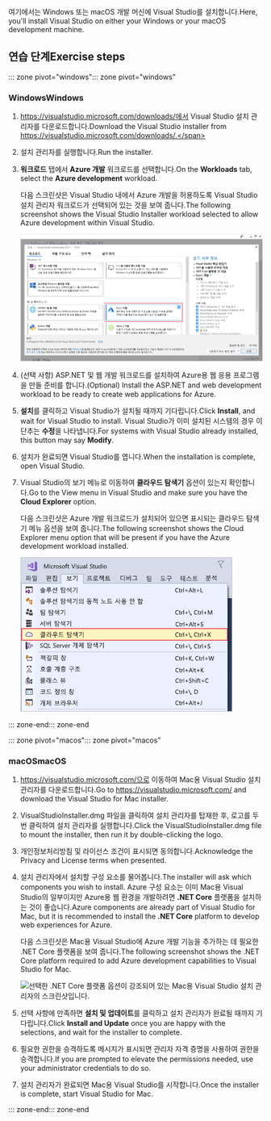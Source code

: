 <span data-ttu-id="a7081-101">여기에서는 Windows 또는 macOS 개발 머신에 Visual Studio를 설치합니다.</span><span class="sxs-lookup"><span data-stu-id="a7081-101">Here, you'll install Visual Studio on either your Windows or your macOS development machine.</span></span>

## <a name="exercise-steps"></a><span data-ttu-id="a7081-102">연습 단계</span><span class="sxs-lookup"><span data-stu-id="a7081-102">Exercise steps</span></span>

<span data-ttu-id="a7081-103">::: zone pivot="windows"</span><span class="sxs-lookup"><span data-stu-id="a7081-103">::: zone pivot="windows"</span></span>

### <a name="windows"></a><span data-ttu-id="a7081-104">Windows</span><span class="sxs-lookup"><span data-stu-id="a7081-104">Windows</span></span>

1. <span data-ttu-id="a7081-105">https://visualstudio.microsoft.com/downloads/에서 Visual Studio 설치 관리자를 다운로드합니다.</span><span class="sxs-lookup"><span data-stu-id="a7081-105">Download the Visual Studio installer from https://visualstudio.microsoft.com/downloads/.</span></span>

1. <span data-ttu-id="a7081-106">설치 관리자를 실행합니다.</span><span class="sxs-lookup"><span data-stu-id="a7081-106">Run the installer.</span></span>

1. <span data-ttu-id="a7081-107">**워크로드** 탭에서 **Azure 개발** 워크로드를 선택합니다.</span><span class="sxs-lookup"><span data-stu-id="a7081-107">On the **Workloads** tab, select the **Azure development** workload.</span></span>

    <span data-ttu-id="a7081-108">다음 스크린샷은 Visual Studio 내에서 Azure 개발을 허용하도록 Visual Studio 설치 관리자 워크로드가 선택되어 있는 것을 보여 줍니다.</span><span class="sxs-lookup"><span data-stu-id="a7081-108">The following screenshot shows the Visual Studio Installer workload selected to allow Azure development within Visual Studio.</span></span>

    ![Azure 개발 워크로드가 강조되어 있는 Visual Studio 설치 관리자의 스크린샷입니다.](../media/5-select-azure-workload.png)

1. <span data-ttu-id="a7081-110">(선택 사항) ASP.NET 및 웹 개발 워크로드를 설치하여 Azure용 웹 응용 프로그램을 만들 준비를 합니다.</span><span class="sxs-lookup"><span data-stu-id="a7081-110">(Optional) Install the ASP.NET and web development workload to be ready to create web applications for Azure.</span></span>

1. <span data-ttu-id="a7081-111">**설치**를 클릭하고 Visual Studio가 설치될 때까지 기다립니다.</span><span class="sxs-lookup"><span data-stu-id="a7081-111">Click **Install**, and wait for Visual Studio to install.</span></span> <span data-ttu-id="a7081-112">Visual Studio가 이미 설치된 시스템의 경우 이 단추는 **수정**을 나타냅니다.</span><span class="sxs-lookup"><span data-stu-id="a7081-112">For systems with Visual Studio already installed, this button may say **Modify**.</span></span>

1. <span data-ttu-id="a7081-113">설치가 완료되면 Visual Studio를 엽니다.</span><span class="sxs-lookup"><span data-stu-id="a7081-113">When the installation is complete, open Visual Studio.</span></span>

1. <span data-ttu-id="a7081-114">Visual Studio의 보기 메뉴로 이동하여 **클라우드 탐색기** 옵션이 있는지 확인합니다.</span><span class="sxs-lookup"><span data-stu-id="a7081-114">Go to the View menu in Visual Studio and make sure you have the **Cloud Explorer** option.</span></span>

    <span data-ttu-id="a7081-115">다음 스크린샷은 Azure 개발 워크로드가 설치되어 있으면 표시되는 클라우드 탐색기 메뉴 옵션을 보여 줍니다.</span><span class="sxs-lookup"><span data-stu-id="a7081-115">The following screenshot shows the Cloud Explorer menu option that will be present if you have the Azure development workload installed.</span></span>

    ![클라우드 탐색기 메뉴 옵션이 강조 표시된 Visual Studio 보기 메뉴의 스크린샷입니다.](../media/5-verify-cloud-explorer.png)

<span data-ttu-id="a7081-117">::: zone-end</span><span class="sxs-lookup"><span data-stu-id="a7081-117">::: zone-end</span></span>

<span data-ttu-id="a7081-118">::: zone pivot="macos"</span><span class="sxs-lookup"><span data-stu-id="a7081-118">::: zone pivot="macos"</span></span>

### <a name="macos"></a><span data-ttu-id="a7081-119">macOS</span><span class="sxs-lookup"><span data-stu-id="a7081-119">macOS</span></span>

1. <span data-ttu-id="a7081-120">https://visualstudio.microsoft.com/으로 이동하여 Mac용 Visual Studio 설치 관리자를 다운로드합니다.</span><span class="sxs-lookup"><span data-stu-id="a7081-120">Go to https://visualstudio.microsoft.com/ and download the Visual Studio for Mac installer.</span></span>

1. <span data-ttu-id="a7081-121">VisualStudioInstaller.dmg 파일을 클릭하여 설치 관리자를 탑재한 후, 로고를 두 번 클릭하여 설치 관리자를 실행합니다.</span><span class="sxs-lookup"><span data-stu-id="a7081-121">Click the VisualStudioInstaller.dmg file to mount the installer, then run it by double-clicking the logo.</span></span>

1. <span data-ttu-id="a7081-122">개인정보처리방침 및 라이선스 조건이 표시되면 동의합니다.</span><span class="sxs-lookup"><span data-stu-id="a7081-122">Acknowledge the Privacy and License terms when presented.</span></span>

1. <span data-ttu-id="a7081-123">설치 관리자에서 설치할 구성 요소를 물어봅니다.</span><span class="sxs-lookup"><span data-stu-id="a7081-123">The installer will ask which components you wish to install.</span></span> <span data-ttu-id="a7081-124">Azure 구성 요소는 이미 Mac용 Visual Studio의 일부이지만 Azure용 웹 환경을 개발하려면 **.NET Core** 플랫폼을 설치하는 것이 좋습니다.</span><span class="sxs-lookup"><span data-stu-id="a7081-124">Azure components are already part of Visual Studio for Mac, but it is recommended to install the **.NET Core** platform to develop web experiences for Azure.</span></span>

    <span data-ttu-id="a7081-125">다음 스크린샷은 Mac용 Visual Studio에 Azure 개발 기능을 추가하는 데 필요한 .NET Core 플랫폼을 보여 줍니다.</span><span class="sxs-lookup"><span data-stu-id="a7081-125">The following screenshot shows the .NET Core platform required to add Azure development capabilities to Visual Studio for Mac.</span></span>

    ![선택한 .NET Core 플랫폼 옵션이 강조되어 있는 Mac용 Visual Studio 설치 관리자의 스크린샷입니다.](../media/5-vsmac-install-net-core.png)

1. <span data-ttu-id="a7081-127">선택 사항에 만족하면 **설치 및 업데이트**를 클릭하고 설치 관리자가 완료될 때까지 기다립니다.</span><span class="sxs-lookup"><span data-stu-id="a7081-127">Click **Install and Update** once you are happy with the selections, and wait for the installer to complete.</span></span>

1. <span data-ttu-id="a7081-128">필요한 권한을 승격하도록 메시지가 표시되면 관리자 자격 증명을 사용하여 권한을 승격합니다.</span><span class="sxs-lookup"><span data-stu-id="a7081-128">If you are prompted to elevate the permissions needed, use your administrator credentials to do so.</span></span>

1. <span data-ttu-id="a7081-129">설치 관리자가 완료되면 Mac용 Visual Studio를 시작합니다.</span><span class="sxs-lookup"><span data-stu-id="a7081-129">Once the installer is complete, start Visual Studio for Mac.</span></span>

<span data-ttu-id="a7081-130">::: zone-end</span><span class="sxs-lookup"><span data-stu-id="a7081-130">::: zone-end</span></span>